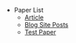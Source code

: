 <!-- docs/_sidebar.md -->

* Paper List
    * [Article](article.md)
    * [Blog Site Posts](blog-site-posts.md)
    * [Test Paper](test-paper.md)